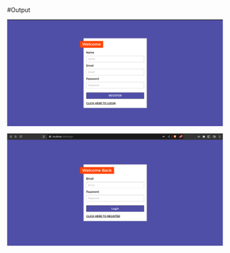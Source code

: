 #Output

![Register Screen](https://github.com/roy-276/Doctor-Appointment-App/blob/master/client/public/images/Register.png)

![Login Screen](https://github.com/roy-276/Doctor-Appointment-App/blob/master/client/public/images/Login.png)
